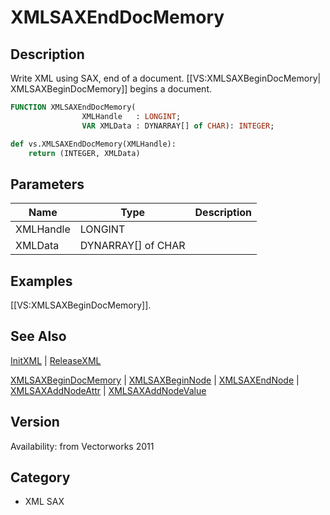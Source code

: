 # XMLSAXEndDocMemory

## Description
Write XML using SAX, end of a document. [[VS:XMLSAXBeginDocMemory| XMLSAXBeginDocMemory]] begins a document.

```pascal
FUNCTION XMLSAXEndDocMemory(
				XMLHandle   : LONGINT;
				VAR XMLData : DYNARRAY[] of CHAR): INTEGER;
```

```python
def vs.XMLSAXEndDocMemory(XMLHandle):
    return (INTEGER, XMLData)
```

## Parameters
|Name|Type|Description|
|---|---|---|
|XMLHandle|LONGINT|   |
|XMLData|DYNARRAY[] of CHAR|   |

## Examples
[[VS:XMLSAXBeginDocMemory]].

## See Also
[InitXML](InitXML.md) | [ReleaseXML](ReleaseXML.md)

[XMLSAXBeginDocMemory](XMLSAXBeginDocMemory.md) | [XMLSAXBeginNode](XMLSAXBeginNode.md) | [XMLSAXEndNode](XMLSAXEndNode.md) | [XMLSAXAddNodeAttr](XMLSAXAddNodeAttr.md) | [XMLSAXAddNodeValue](XMLSAXAddNodeValue.md)

## Version
Availability: from Vectorworks 2011

## Category
* XML SAX


